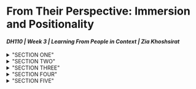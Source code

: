 # From Their Perspective: Immersion and Positionality 
#### *DH110 | Week 3 | Learning From People in Context | Zia Khoshsirat*

<details>
<summary>"SECTION ONE"</summary>
  
# :pencil: Research Goal and Requirements
  
> :one: **The Main Activity of The Project**
  
After the heuristic evaluations and testing of the website, it was time to see how users engage with the website and interact with different pages. Like the Usability Testing phase, users will be occupied with a particular activity such as browsing and filling forms to accomplish a task and gratify one’s need. Unlike Usability Testing, we are going to document users’ activity in the context. We are trying to observe users not merely as an entity that is not detached from the design; instead, the product is intentionally designed for them. I will elaborate on this part in the last section, Reflection. 
Racial profiling at U.S. airports is not a new issue, and it has increased since 9/11. Based on the [report]( https://www.oig.dhs.gov/sites/default/files/assets/Mgmt/2013/OIG_13-120_Mar14.pdf) that the Department of Homeland Security (DHS) released, they spend over $150 million on security scanning devices around the states to reduce the flight risk, especially after the 9/11 attack. However, as [Vox]( https://www.vox.com/the-goods/2019/4/17/18412450/tsa-airport-full-body-scanners-racist) and [ProPublica’s]( https://www.propublica.org/article/tsa-not-discriminating-against-black-women-but-their-body-scanners-might-be?utm_content=buffer9d49d&utm_medium=social&utm_source=twitter&utm_campaign=buffer) show, TSA officers have primarily targeted people of color and people with hijab and turban. As ProPublica’s report says, in this category, women are on top of the list. While DHS halted its  [Screening of Passengers by Observation Techniques]( https://www.dhs.gov/sites/default/files/publications/Transportation%20Security%20Administration%20%28TSA%29%20-%20Scientific%20Substantiation%20of%20Behavioral%20Indicators.pdf) ($25 million funds), based on their conclusion in November 2013 on failure of the program, TSA screening devices are still facilitating the racial profiling at the airports. DHS and TSA blame the way screening machines were designed, not their officers. These machines are sensitive toward thick hairs (braided), turban, and hijabs, recognize them as an unknown objects. As a result, these people potentially go to the further screening test, or officers might pat them down or ask them to unveil their hijab. United States Government Accountability Office (GOA) (reported)[https://www.gao.gov/assets/gao-14-357.pdf] that how these machines failed in certain circumstances (mentioned earlier) and asked to consider the matter before deploying the next generation of these machines. For those who are regularly targeted by these machines and have to go through further screening, airports would become a spatiotemporal phenomenon that stimulates their memory of those distressing events. 
Considering this disrupting experience of those whom TSA has racially profiled, the main activity is as follows. The user search in the DHS (website)[www.dhs.gov] to find the travel complaint form and fill it with through their tablet device. Although one of the goals is to make the website’s design accessible for the user, it is crucial to consider target users’ experience with TSA in airports and if they are willing to file a complaint. The interview wants to document how users’ distressful experience would affect the usability of the website.  
  
> :two: **The Basic Needs Involved**
  
We want to ensure that if the user can easily file a complaint against TSA profiling during the screening procedure and, in case of hesitancy, what does cause it and why. If hesitancy is the result, how we can find resolve it with an innovative design.
  
> :three: **Common Way(s) Gratify Needs** 
  
Since there is no in-person, in-location solution, the user has to google keywords, find the webpage, and file a complaint. 

> :four: **Limitation(s) Expected to Be Improved**
  
We categorize the limitations into two groups: sociocultural and design-based matter. While we cannot change TSA’s internal regulations and improve screening machines, we can implement results of other studies on individuals’ experience with TSA in our design in a subtle way, at least to lift users’ hesitancy in filing a complaint. If the hesitancy arises from the feeling that there is nothing wrong with TSA screening machines or officers—although we demonstrate that this assumption is rejected even by the DHS— the UX Design team should develop a way to append DHS, GOA, and other private reports. These reports demonstrate how TSA programs (for example, SPOT) or machines ( [here](https://www.gao.gov/assets/gao-14-357.pdf) ) were not correct in their intuitions (like trained officers in SPOT program) or in detecting an unknown object in people’s hair or under their headdress. Addressing the issue by DHS and TSA in a clear way that all the website visitors can identify would send a message to the users, especially those targeted by these failures, that we are aware of the issue, and we are trying to resolve them. It would convey a positively different message to users. As we see in the interview, the user does not think reporting the incident would even be read by DHS or TSA. She even believes that what they did was for the airport’s security, and if the officer was not well trained, TSA would not let them be there. We will discuss the interview in the Reflection section. 


   </details>

<details>
<summary>"SECTION TWO"</summary>
  
  # 🏡 Target Users 
  
 > :one: **User's Characteristics**(demographics|preference|expertise|mainstram or not)
  
  The user that we talked to was a young lady in her 30s, finishing a master’s program in computer science and very social. She moved to the U.S. more than three years ago from the Middle East. She respects older adults and believes their experiences are always valuable. She likes to have a minimalistic life without being surrounded by things that do not bring meaning into her life. She uses her electronic devices on a timely schedule. For example, she does not browse social media for over 10 minutes or spend more than an hour on Netflix in a week. Instead, she reads articles and mostly focuses on her education. For the past few months, she has spent most of her day in the library.
  
  > :two: **Context of Use**
  
  While she knew about the DHS and TSA website, she was not aware of filing a complaint. She believed that even if we can file one against Google, the DHS and TSA are placed outside and beyond this: untouchables. 
  
  > :three: **Processes for Completion of Activity**
  
She quickly found the webpage through carefully reading the content and looking at tabs. She then touched the How Do I tab, read the content under For Travelers, and tabbed on it. On that page, she immediately found File a Travel Complaint (DHS TRIP), tabbed on it, which directs her to the next page. She opened Start Here, then touched File your complaint online. When the page loaded, she looked at it for a few seconds (which we interpret as a sign of hesitancy), then she said she wouldn’t proceed. She does not believe she has the right to complain, TSA officers did (do) wrong as they are well trained, and the DHS will never pay attention to these documents. 

  
   </details>


<details>
<summary>"SECTION THREE"</summary>
  
  # 🔎 Research Method
  
  > :one: **Hows**
 
  > :two: **Whats**
  
   </details>
   
   <details>
<summary>"SECTION FOUR"</summary>
  
  # :open_file_folder: Collected Data
  
  > :speech_balloon: **Transcript** [HERE](https://drive.google.com/file/d/1iC77mGE4caE9cNK-_WKao9GWXka0QR9Q/view?usp=sharing)
  
  > :video_camera: **Recorded Sesssion**
  
  > :clipboard: **Fieldnotes**
  
  > :high_brightness: **Highlights**
  
   </details><details>
<summary>"SECTION FIVE"</summary>
  
  # :mortar_board: Reflection 
  
  
  
   </details>
